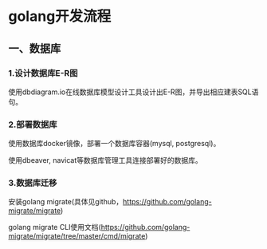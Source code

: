 # golang开发流程

## 一、数据库

### 1.设计数据库E-R图

使用dbdiagram.io在线数据库模型设计工具设计出E-R图，并导出相应建表SQL语句。

### 2.部署数据库

使用数据库docker镜像，部署一个数据库容器(mysql, postgresql)。

使用dbeaver, navicat等数据库管理工具连接部署好的数据库。

### 3.数据库迁移

安装golang migrate(具体见github，https://github.com/golang-migrate/migrate)

golang migrate CLI使用文档(https://github.com/golang-migrate/migrate/tree/master/cmd/migrate)

